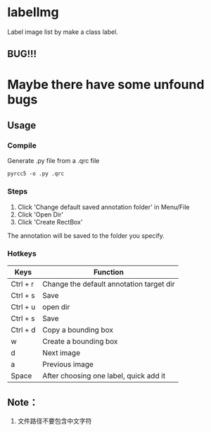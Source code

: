 # labelImg

Label image list by make a class label.

## BUG!!!
# Maybe there have some unfound bugs

## Usage

### Compile

Generate .py file from a .qrc file
```
pyrcc5 -o .py .qrc
```

### Steps

1. Click 'Change default saved annotation folder' in Menu/File
2. Click 'Open Dir'
3. Click 'Create RectBox'

The annotation will be saved to the folder you specify.

### Hotkeys

|    Keys  |                 Function                 |
|----------|------------------------------------------|
| Ctrl + r | Change the default annotation target dir |
| Ctrl + s | Save                                     |
| Ctrl + u | open dir                                 |
| Ctrl + s | Save                                     |
| Ctrl + d | Copy a bounding box                      |
| w        | Create a bounding box                    |
| d        | Next image                               |
| a        | Previous image                           |
| Space    | After choosing one label, quick add it   |


## Note： 
1. 文件路径不要包含中文字符
